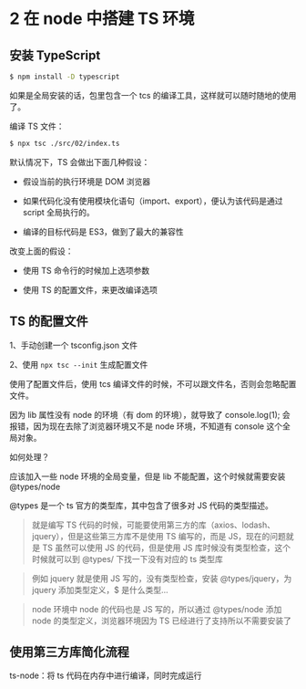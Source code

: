 # 2 在 node 中搭建 TS 环境

## 安装 TypeScript

```bash
$ npm install -D typescript
```

如果是全局安装的话，包里包含一个 tcs 的编译工具，这样就可以随时随地的使用了。

编译 TS 文件：

```bash
$ npx tsc ./src/02/index.ts
```

默认情况下，TS 会做出下面几种假设：

- 假设当前的执行环境是 DOM 浏览器

- 如果代码化没有使用模块化语句（import、export），便认为该代码是通过 script 全局执行的。

- 编译的目标代码是 ES3，做到了最大的兼容性

改变上面的假设：

- 使用 TS 命令行的时候加上选项参数

- 使用 TS 的配置文件，来更改编译选项

## TS 的配置文件

1、手动创建一个 tsconfig.json 文件

2、使用 `npx tsc --init` 生成配置文件

使用了配置文件后，使用 tcs 编译文件的时候，不可以跟文件名，否则会忽略配置文件。

因为 lib 属性没有 node 的环境（有 dom 的环境），就导致了 console.log(1); 会报错，因为现在去除了浏览器环境又不是 node 环境，不知道有 console 这个全局对象。

如何处理？

应该加入一些 node 环境的全局变量，但是 lib 不能配置，这个时候就需要安装 @types/node

@types 是一个 ts 官方的类型库，其中包含了很多对 JS 代码的类型描述。

> 就是编写 TS 代码的时候，可能要使用第三方的库（axios、lodash、jquery），但是这些第三方库不是使用 TS 编写的，而是 JS，现在的问题就是 TS 虽然可以使用 JS 的代码，但是使用 JS 库时候没有类型检查，这个时候就可以到 @types/ 下找一下没有对应的 ts 类型库

> 例如 jquery 就是使用 JS 写的，没有类型检查，安装 @types/jquery，为 jquery 添加类型定义，$ 是什么类型...

> node 环境中 node 的代码也是 JS 写的，所以通过 @types/node 添加 node 的类型定义，浏览器环境因为 TS 已经进行了支持所以不需要安装了

## 使用第三方库简化流程

ts-node：将 ts 代码在内存中进行编译，同时完成运行